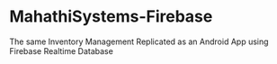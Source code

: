 # MahathiSystems-Firebase
The same Inventory Management Replicated as an Android App using Firebase Realtime Database
